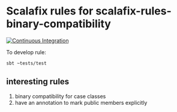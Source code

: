 # Scalafix rules for scalafix-rules-binary-compatibility

[![Continuous Integration](https://github.com/daddykotex/scalafix-rules-binary-compatibility/actions/workflows/ci.yml/badge.svg)](https://github.com/daddykotex/scalafix-rules-binary-compatibility/actions/workflows/ci.yml)

To develop rule:
```
sbt ~tests/test
```

## interesting rules

1. binary compatibility for case classes
2. have an annotation to mark public members explicitly
